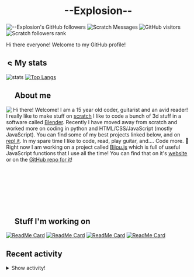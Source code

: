 # <div align="center">--Explosion--</div>

![--Explosion's GitHub followers](https://img.shields.io/github/followers/Explosion-Scratch?color=00bbbb&style=for-the-badge&logo=github&logoColor=fff) 
![Scratch Messages](https://img.shields.io/badge/dynamic/json?label=Scratch+Messages&query=count&url=https%3A%2F%2Fapi.scratch.mit.edu%2Fusers%2f--Explosion--%2Fmessages%2Fcount&color=00bbbb&style=for-the-badge&logo=scratch&logoColor=fff)
![GitHub visitors](https://visitor-badge-reloaded.herokuapp.com/badge?page_id=explosion-scratch.visitor.badge.reloaded&color=00bbbb&style=for-the-badge&logo=github)
![Scratch followers rank](https://img.shields.io/badge/dynamic/json?style=for-the-badge&cacheSeconds=1&logoColor=fff&color=00bbbb&label=Followers%20rank:%20&logo=scratch&query=statistics.ranks.followers&url=https://scratchdb.lefty.one/v2/user/info/--explosion--)

Hi there everyone! Welcome to my GitHub profile! 

##  <img src="https://static.thenounproject.com/png/5639-200.png" alt="Statistics Icons - Download Free Vector Icons | Noun Project" width="15px"/> My stats
![stats](https://github-readme-stats.vercel.app/api?username=Explosion-Scratch&include_all_commits=true&show_icons=true&theme=prussian&count_private=true&cache_seconds=1801)
[![Top Langs](https://github-readme-stats.vercel.app/api/top-langs/?username=Explosion-Scratch&theme=prussian&layout=compact)](explosion.cf)

##  <img src="http://cdn.onlinewebfonts.com/svg/img_256848.png" width="15px"> About me

<img src="https://bestanimations.com/media/explosions/933419296explosion-animation-1.gif" align="left" />

Hi there! Welcome! I am a 15 year old coder, guitarist and an avid reader! I really like to make stuff on [scratch](https://scratch.mit.edu/users/--explosion--) I like to code a bunch of 3d stuff in a software called [Blender](blender.org). Recently I have moved away from scratch and worked more on coding in python and HTML/CSS/JavaScript (mostly JavaScript). You can find some of my best projects linked below, and on [repl.it](https://repl.it/@ExplosionScratc). In my spare time I like to code, read, play guitar, and.... Code more. 🤦 Right now I am working on a project called [Bijou.js](https://bijou.js.org) which is full of useful JavaScript functions that I use all the time! You can find that on it's [website](https://bijou.js.org) or on the [GitHub repo for it](https://github.com/bijou-js/bijou.js)!
<br><br><br><br>
<br><br><br><br>
##  <img src="https://www.vhv.rs/dpng/d/433-4335411_work-work-icon-png-transparent-png.png" width="15px"/> Stuff I'm working on

[![ReadMe Card](https://github-readme-stats.vercel.app/api/pin/?height=100&username=Bijou-js&repo=Bijou.js&theme=prussian)](https://bijou.js.org)
[![ReadMe Card](https://github-readme-stats.vercel.app/api/pin/?height=100&username=Explosion-Scratch&repo=ripple&theme=prussian)](https://github.com/explosion-scratch/ripple)
[![ReadMe Card](https://github-readme-stats.vercel.app/api/pin/?height=100&username=Explosion-Scratch&repo=notes&theme=prussian)](https://notes.explosionscratc.repl.co)
[![ReadMe Card](https://github-readme-stats.vercel.app/api/pin/?height=100&username=Explosion-Scratch&repo=api&theme=prussian)](https://github.com/explosion-scratch/api)

## Recent activity

<details><summary>Show activity!</summary>
<ul>
<li><p>18 hours, 48 minutes ago – <a href="https://github.com/Bijou-js/Bijou.js/commit/98eccc3237a8fefc81f74fbb9d176f341511fe25"><code>98eccc3</code></a>– Build and compile #251 (#252) (<a href="https://github.com/Bijou-js/Bijou.js">Bijou-js/Bijou.js</a>)</p></li>
<li><p>18 hours, 48 minutes ago – Merged a <a href="https://github.com/Bijou-js/Bijou.js/pull/252">pull request</a> in <a href="https://github.com/Bijou-js/Bijou.js">Bijou-js/Bijou.js</a></p></li>
<li><p>18 hours, 48 minutes ago – <a href="https://github.com/Bijou-js/Bijou.js/commit/6223fca6247e70948598840ffbb1f883b7f85e90"><code>6223fca</code></a>– Fix debounce docs (#251) (<a href="https://github.com/Bijou-js/Bijou.js">Bijou-js/Bijou.js</a>)</p></li>
<li><p>18 hours, 48 minutes ago – Merged a <a href="https://github.com/Bijou-js/Bijou.js/pull/251">pull request</a> in <a href="https://github.com/Bijou-js/Bijou.js">Bijou-js/Bijou.js</a></p></li>
<li><p>23 hours, 1 minute ago – opened a <a href="https://github.com/Bijou-js/Bijou.js/pull/251">pull request</a> in <a href="https://github.com/Bijou-js/Bijou.js">Bijou-js/Bijou.js</a></p></li>
<li><p>23 hours, 3 minutes ago – <a href="https://github.com/Bijou-js/Bijou.js/commit/39762912b84e0362cf8072cd9439bfb135c5b72f"><code>3976291</code></a>– 12 second merge (<a href="https://github.com/Bijou-js/Bijou.js">Bijou-js/Bijou.js</a>)</p></li>
<li><p>23 hours, 3 minutes ago – Merged a <a href="https://github.com/Bijou-js/Bijou.js/pull/250">pull request</a> in <a href="https://github.com/Bijou-js/Bijou.js">Bijou-js/Bijou.js</a></p></li>
<li><p>23 hours, 6 minutes ago – <a href="https://github.com/Bijou-js/Bijou.js/commit/e8ccf747a4e52304eb6963e66c08957ebc0b3611"><code>e8ccf74</code></a>– Fix a bunch of docs stuff :tada: :smile: (<a href="https://github.com/Bijou-js/Bijou.js">Bijou-js/Bijou.js</a>)</p></li>
<li><p>23 hours, 42 minutes ago – <a href="https://github.com/Bijou-js/Bijou.js/commit/9fec6ab5a1d016dd75ab7c309536ed814eff447c"><code>9fec6ab</code></a>– Build and compile https:\/\/github.com\/Bijou-js\/Bijou.js\/tree\/main (#249) (<a href="https://github.com/Bijou-js/Bijou.js">Bijou-js/Bijou.js</a>)</p></li>
<li><p>23 hours, 42 minutes ago – Merged a <a href="https://github.com/Bijou-js/Bijou.js/pull/249">pull request</a> in <a href="https://github.com/Bijou-js/Bijou.js">Bijou-js/Bijou.js</a></p></li>
<li><p>23 hours, 47 minutes ago – <a href="https://github.com/Bijou-js/Bijou.js/commit/e27acef8e9a30831499420adca4a2e46f29ab4a3"><code>e27acef</code></a>– Merge #244 (<a href="https://github.com/Bijou-js/Bijou.js">Bijou-js/Bijou.js</a>)</p></li>
<li><p>23 hours, 47 minutes ago – Merged a <a href="https://github.com/Bijou-js/Bijou.js/pull/244">pull request</a> in <a href="https://github.com/Bijou-js/Bijou.js">Bijou-js/Bijou.js</a></p></li>
<li><p>23 hours, 48 minutes ago – <a href="https://github.com/Bijou-js/Bijou.js/commit/cba107e307382600e5d07a38844767587344b8da"><code>cba107e</code></a>– Merge #245 (<a href="https://github.com/Bijou-js/Bijou.js">Bijou-js/Bijou.js</a>)</p></li>
<li><p>23 hours, 48 minutes ago – Merged a <a href="https://github.com/Bijou-js/Bijou.js/pull/245">pull request</a> in <a href="https://github.com/Bijou-js/Bijou.js">Bijou-js/Bijou.js</a></p></li>
<li><p>23 hours, 48 minutes ago – <a href="https://github.com/Bijou-js/Bijou.js/commit/5570b2cb45a0bad1d3b10309e5078f97c99fa5dd"><code>5570b2c</code></a>– [Release] (#246) (<a href="https://github.com/Bijou-js/Bijou.js">Bijou-js/Bijou.js</a>)</p></li>
<li><p>23 hours, 48 minutes ago – Merged a <a href="https://github.com/Bijou-js/Bijou.js/pull/246">pull request</a> in <a href="https://github.com/Bijou-js/Bijou.js">Bijou-js/Bijou.js</a></p></li>
<li><p>23 hours, 49 minutes ago – <a href="https://github.com/Bijou-js/Bijou.js/commit/1facf7db3b577cf83e5fd283918b0fea6b7fdcd5"><code>1facf7d</code></a>– Build #247 (<a href="https://github.com/Bijou-js/Bijou.js">Bijou-js/Bijou.js</a>)</p></li>
<li><p>23 hours, 49 minutes ago – Merged a <a href="https://github.com/Bijou-js/Bijou.js/pull/248">pull request</a> in <a href="https://github.com/Bijou-js/Bijou.js">Bijou-js/Bijou.js</a></p></li>
<li><p>23 hours, 49 minutes ago – Merged a <a href="https://github.com/Bijou-js/Bijou.js/pull/247">pull request</a> in <a href="https://github.com/Bijou-js/Bijou.js">Bijou-js/Bijou.js</a></p></li>
<li><p>23 hours, 49 minutes ago – <a href="https://github.com/Bijou-js/Bijou.js/commit/5cd52bc135e698294f58c08ed6da3e70bcf73262"><code>5cd52bc</code></a>– Add typescript (<a href="https://github.com/Bijou-js/Bijou.js">Bijou-js/Bijou.js</a>)</p></li>
</ul>
</details>
